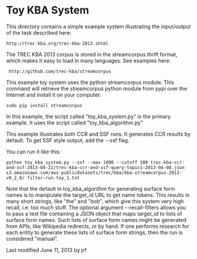 # Toy KBA System

This directory contains a simple example system illustrating the
input/output of the task described here:

    http://trec-kba.org/trec-kba-2013.shtml


The TREC KBA 2013 corpus is stored in the streamcorpus.thrift format,
which makes it easy to load in many languages.  See examples here:

     http://github.com/trec-kba/streamcorpus


This example toy system uses the python streamcorpus module.  This
command will retrieve the streamcorpus python module from pypi over
the Internet and install it on your computer:

    sudo pip install streamcorpus



In this example, the script called "toy_kba_system.py" is the primary
example.  It uses the script called "toy_kba_algorithm.py"

This example illustrates both CCR and SSF runs.  It generates CCR
results by default.  To get SSF style output, add the --ssf flag.

You can run it like this:

    python toy_kba_system.py --ssf --max 1000 --cutoff 100 trec-kba-ccr-and-ssf-2013-04-22/trec-kba-ccr-and-ssf-query-topics-2013-04-08.json  s3.amazonaws.com/aws-publicdatasets/trec/kba/kba-streamcorpus-2013-v0_2_0/ filter-run.toy_1.txt 


Note that the default in toy_kba_algorithm for generating surface form
names is to manipulate the target_id URL to get name tokens.  This
results in many short strings, like "the" and "bob", which give this
system very high recall, i.e. too much stuff.  The optional argument
--recall-filters allows you to pass a text file containing a JSON
object that maps target_id to lists of surface form names.  Such lists
of surface form names might be generated from APIs, like Wikipedia
redirects, or by hand.  If one performs research for each entity to
generate these lists of surface form strings, then the run is
considered "manual".


Last modified June 11, 2013 by jrf
